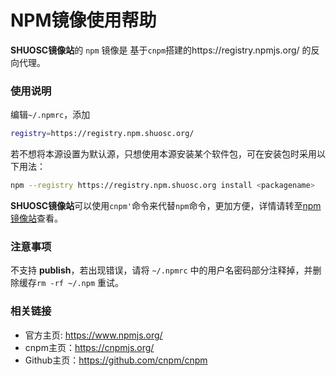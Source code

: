 # NPM镜像使用帮助


**SHUOSC镜像站**的 `npm` 镜像是 基于`cnpm`搭建的https://registry.npmjs.org/ 的反向代理。

### 使用说明

编辑`~/.npmrc`，添加

```bash
registry=https://registry.npm.shuosc.org/
```

若不想将本源设置为默认源，只想使用本源安装某个软件包，可在安装包时采用以下用法：

```bash
npm --registry https://registry.npm.shuosc.org install <packagename>
```

**SHUOSC镜像站**可以使用`cnpm'`命令来代替`npm`命令，更加方便，详情请转至[npm镜像站](https://npm.shuosc.org)查看。

### 注意事项

不支持 **publish**，若出现错误，请将 `~/.npmrc` 中的用户名密码部分注释掉，并删除缓存`rm -rf ~/.npm` 重试。

### 相关链接

- 官方主页: https://www.npmjs.org/ 
- cnpm主页：https://cnpmjs.org/ 
- Github主页：https://github.com/cnpm/cnpm